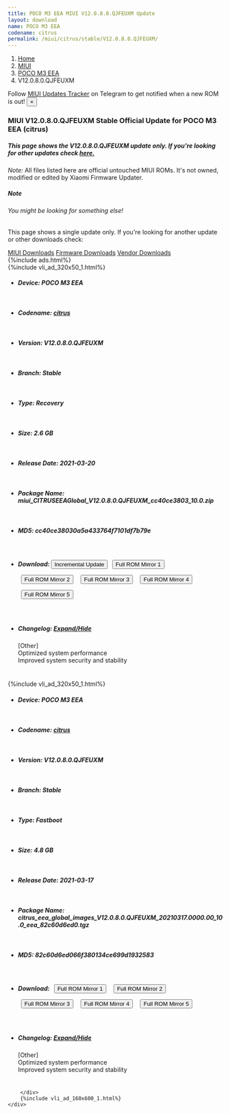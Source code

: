 ```yaml
---
title: POCO M3 EEA MIUI V12.0.8.0.QJFEUXM Update
layout: download
name: POCO M3 EEA
codename: citrus
permalink: /miui/citrus/stable/V12.0.8.0.QJFEUXM/
---
```

<nav aria-label="breadcrumb">
    <ol class="breadcrumb">
        <li class="breadcrumb-item"><a href="/">Home</a></li>
        <li class="breadcrumb-item"><a href="/miui/">MIUI</a></li>
        <li class="breadcrumb-item"><a href="/miui/citrus/">POCO M3 EEA</a></li>
        <li class="breadcrumb-item active" aria-current="page">V12.0.8.0.QJFEUXM</li>
    </ol>
</nav>
<div class="alert alert-primary alert-dismissible fade show" role="alert">
    Follow <a href="https://t.me/MIUIUpdatesTracker" class="alert-link">MIUI Updates Tracker</a> on Telegram to get
    notified when a new ROM is out!
    <button type="button" class="close" data-dismiss="alert" aria-label="Close">
        <span aria-hidden="true">&times;</span>
    </button>
</div>
<div class="col-12 mx-auto">
    <h3 class="title bg-light p-2 rounded">MIUI V12.0.8.0.QJFEUXM Stable Official Update for POCO M3 EEA (citrus)</h3>
    <h5>This page shows the V12.0.8.0.QJFEUXM update only. If you're looking for other updates check
        <a href="/miui/citrus/">here.</a></h5>
    <p><i>Note: </i>All files listed here are official untouched MIUI ROMs.
        It's not owned, modified or edited by Xiaomi Firmware Updater.</p>
    <div class="card">
        <div class="card-body">
            <h5 class="card-title">Note</h5>
            <h6 class="card-subtitle mb-2 text-muted">You might be looking for something else!</h6>
            <p class="card-text">This page shows a single update only.
                If you're looking for another update or other downloads check:</p>
            <a href="/miui/" class="card-link">MIUI Downloads</a>
            <a href="/firmware/" class="card-link">Firmware Downloads</a>
            <a href="/vendor/" class="card-link">Vendor Downloads</a>
        </div>
    </div>
    {%include ads.html%}
    <div class="row justify-content-center">
        <div class="col-10" id="downloads">
                    <div class="card card-body">
            {%include vli_ad_320x50_1.html%}
            <ul class="list-unstyled">
                <li style="padding-bottom: 10px;">
                    <h5><b>Device: </b>POCO M3 EEA</h5>
                </li>
                <li style="padding-bottom: 10px;">
                    <h5><b>Codename: </b> <a href="/miui/citrus/" target="_blank">citrus</a> </h5>
                </li>
                <li style="padding-bottom: 10px;">
                    <h5><b>Version: </b>V12.0.8.0.QJFEUXM</h5>
                </li>
                <li style="padding-bottom: 10px;">
                    <h5><b>Branch: </b>Stable</h5>
                </li>
                <li style="padding-bottom: 10px;">
                    <h5><b>Type: </b>Recovery</h5>
                </li>
                <li style="padding-bottom: 10px;">
                    <h5><b>Size: </b>2.6 GB</h5>
                </li>
                <li style="padding-bottom: 10px;">
                    <h5><b>Release Date: </b>2021-03-20</h5>
                </li>
                <li style="padding-bottom: 10px;">
                    <h5><b>Package Name: </b><span id="filename" class="text-dark">miui_CITRUSEEAGlobal_V12.0.8.0.QJFEUXM_cc40ce3803_10.0.zip</span></h5>
                </li>
                <li style="padding-bottom: 10px;">
                    <h5><b>MD5: </b><span id="md5" class="text-muted">cc40ce38030a5a433764f7101df7b79e</span></h5>
                </li>
                <li style="padding-bottom: 10px;">
                    <h5><b>Download: </b><button type="button" id="incremental_download" class="btn btn-warning" onclick="window.open('https://bigota.d.miui.com/V12.0.8.0.QJFEUXM/miui-blockota-citrus_eea_global-V12.0.7.0.QJFEUXM-V12.0.8.0.QJFEUXM-a19347344d-10.0.zip', '_blank');"><i class="fa fa-download"></i> Incremental Update</button> <button type="button" id="download" class="btn btn-primary" style="margin: 7px;" onclick="window.open('https://cdnorg.d.miui.com/V12.0.8.0.QJFEUXM/miui_CITRUSEEAGlobal_V12.0.8.0.QJFEUXM_cc40ce3803_10.0.zip', '_blank');"><i class="fa fa-download"></i> Full ROM Mirror 1</button> <button type="button" id="download" class="btn btn-primary" style="margin: 7px;" onclick="window.open('https://bkt-sgp-miui-ota-update-alisgp.oss-ap-southeast-1.aliyuncs.com/V12.0.8.0.QJFEUXM/miui_CITRUSEEAGlobal_V12.0.8.0.QJFEUXM_cc40ce3803_10.0.zip', '_blank');"><i class="fa fa-download"></i> Full ROM Mirror 2</button> <button type="button" id="download" class="btn btn-primary" style="margin: 7px;" onclick="window.open('https://bn.d.miui.com/V12.0.8.0.QJFEUXM/miui_CITRUSEEAGlobal_V12.0.8.0.QJFEUXM_cc40ce3803_10.0.zip', '_blank');"><i class="fa fa-download"></i> Full ROM Mirror 3</button> <button type="button" id="download" class="btn btn-primary" style="margin: 7px;" onclick="window.open('https://bigota.d.miui.com/V12.0.8.0.QJFEUXM/miui_CITRUSEEAGlobal_V12.0.8.0.QJFEUXM_cc40ce3803_10.0.zip', '_blank');"><i class="fa fa-download"></i> Full ROM Mirror 4</button> <button type="button" id="download" class="btn btn-primary" style="margin: 7px;" onclick="window.open('https://hugeota.d.miui.com/V12.0.8.0.QJFEUXM/miui_CITRUSEEAGlobal_V12.0.8.0.QJFEUXM_cc40ce3803_10.0.zip', '_blank');"><i class="fa fa-download"></i> Full ROM Mirror 5</button></h5>
                </li>
                <li style="padding-bottom: 10px;">
                    <h5><b>Changelog: </b><a href="#citrus_1_changelog" data-toggle="collapse" role="button"
                            aria-expanded="false" aria-controls="citrus_1_changelog"> <i class="fa fa-arrow-down"
                                aria-hidden="true"></i> Expand/Hide</a></h5>
                    <div class="collapse" id="citrus_1_changelog">
                        <p id="changelog_text">[Other]<br>Optimized system performance<br>Improved system security and stability</p>
                    </div>
                </li>
            </ul>
        </div>
        <div class="card card-body">
            {%include vli_ad_320x50_1.html%}
            <ul class="list-unstyled">
                <li style="padding-bottom: 10px;">
                    <h5><b>Device: </b>POCO M3 EEA</h5>
                </li>
                <li style="padding-bottom: 10px;">
                    <h5><b>Codename: </b> <a href="/miui/citrus/" target="_blank">citrus</a> </h5>
                </li>
                <li style="padding-bottom: 10px;">
                    <h5><b>Version: </b>V12.0.8.0.QJFEUXM</h5>
                </li>
                <li style="padding-bottom: 10px;">
                    <h5><b>Branch: </b>Stable</h5>
                </li>
                <li style="padding-bottom: 10px;">
                    <h5><b>Type: </b>Fastboot</h5>
                </li>
                <li style="padding-bottom: 10px;">
                    <h5><b>Size: </b>4.8 GB</h5>
                </li>
                <li style="padding-bottom: 10px;">
                    <h5><b>Release Date: </b>2021-03-17</h5>
                </li>
                <li style="padding-bottom: 10px;">
                    <h5><b>Package Name: </b><span id="filename" class="text-dark">citrus_eea_global_images_V12.0.8.0.QJFEUXM_20210317.0000.00_10.0_eea_82c60d6ed0.tgz</span></h5>
                </li>
                <li style="padding-bottom: 10px;">
                    <h5><b>MD5: </b><span id="md5" class="text-muted">82c60d6ed066f380134ce699d1932583</span></h5>
                </li>
                <li style="padding-bottom: 10px;">
                    <h5><b>Download: </b> <button type="button" id="download" class="btn btn-primary" style="margin: 7px;" onclick="window.open('https://cdnorg.d.miui.com/V12.0.8.0.QJFEUXM/citrus_eea_global_images_V12.0.8.0.QJFEUXM_20210317.0000.00_10.0_eea_82c60d6ed0.tgz', '_blank');"><i class="fa fa-download"></i> Full ROM Mirror 1</button> <button type="button" id="download" class="btn btn-primary" style="margin: 7px;" onclick="window.open('https://bkt-sgp-miui-ota-update-alisgp.oss-ap-southeast-1.aliyuncs.com/V12.0.8.0.QJFEUXM/citrus_eea_global_images_V12.0.8.0.QJFEUXM_20210317.0000.00_10.0_eea_82c60d6ed0.tgz', '_blank');"><i class="fa fa-download"></i> Full ROM Mirror 2</button> <button type="button" id="download" class="btn btn-primary" style="margin: 7px;" onclick="window.open('https://bn.d.miui.com/V12.0.8.0.QJFEUXM/citrus_eea_global_images_V12.0.8.0.QJFEUXM_20210317.0000.00_10.0_eea_82c60d6ed0.tgz', '_blank');"><i class="fa fa-download"></i> Full ROM Mirror 3</button> <button type="button" id="download" class="btn btn-primary" style="margin: 7px;" onclick="window.open('https://bigota.d.miui.com/V12.0.8.0.QJFEUXM/citrus_eea_global_images_V12.0.8.0.QJFEUXM_20210317.0000.00_10.0_eea_82c60d6ed0.tgz', '_blank');"><i class="fa fa-download"></i> Full ROM Mirror 4</button> <button type="button" id="download" class="btn btn-primary" style="margin: 7px;" onclick="window.open('https://hugeota.d.miui.com/V12.0.8.0.QJFEUXM/citrus_eea_global_images_V12.0.8.0.QJFEUXM_20210317.0000.00_10.0_eea_82c60d6ed0.tgz', '_blank');"><i class="fa fa-download"></i> Full ROM Mirror 5</button></h5>
                </li>
                <li style="padding-bottom: 10px;">
                    <h5><b>Changelog: </b><a href="#citrus_2_changelog" data-toggle="collapse" role="button"
                            aria-expanded="false" aria-controls="citrus_2_changelog"> <i class="fa fa-arrow-down"
                                aria-hidden="true"></i> Expand/Hide</a></h5>
                    <div class="collapse" id="citrus_2_changelog">
                        <p id="changelog_text">[Other]<br>Optimized system performance<br>Improved system security and stability</p>
                    </div>
                </li>
            </ul>
        </div>

        </div>
        {%include vli_ad_160x600_1.html%}
    </div>
</div>
